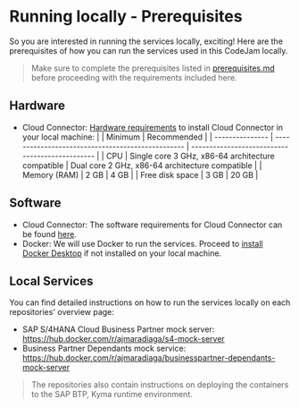 # Running locally - Prerequisites

So you are interested in running the services locally, exciting! Here are the prerequisites of how you can run the services used in this CodeJam locally. 

> Make sure to complete the prerequisites listed in [prerequisites.md](prerequisites.md) before proceeding with the requirements included here.

## Hardware

* Cloud Connector: [Hardware requirements](https://help.sap.com/docs/CP_CONNECTIVITY/cca91383641e40ffbe03bdc78f00f681/e23f776e4d594fdbaeeb1196d47bbcc0.html?locale=en-US#hardware) to install Cloud Connector in your local machine:
    |                 | Minimum                                           | Recommended                                     |
    | --------------- | ------------------------------------------------- | ----------------------------------------------- |
    | CPU             | Single core 3 GHz, x86-64 architecture compatible | Dual core 2 GHz, x86-64 architecture compatible |
    | Memory (RAM)    | 2 GB                                              | 4 GB                                            |
    | Free disk space | 3 GB                                              | 20 GB                                           |

## Software

* Cloud Connector: The software requirements for Cloud Connector can be found [here](https://help.sap.com/docs/CP_CONNECTIVITY/cca91383641e40ffbe03bdc78f00f681/e23f776e4d594fdbaeeb1196d47bbcc0.html?locale=en-US#software).
* Docker: We will use Docker to run the services. Proceed to [install Docker Desktop](https://docs.docker.com/desktop/install/mac-install/) if not installed on your local machine.


## Local Services

You can find detailed instructions on how to run the services locally on each repositories' overview page:
- SAP S/4HANA Cloud Business Partner mock server: https://hub.docker.com/r/ajmaradiaga/s4-mock-server 
- Business Partner Dependants mock service: https://hub.docker.com/r/ajmaradiaga/businesspartner-dependants-mock-server

> The repositories also contain instructions on deploying the containers to the SAP BTP, Kyma runtime environment.
